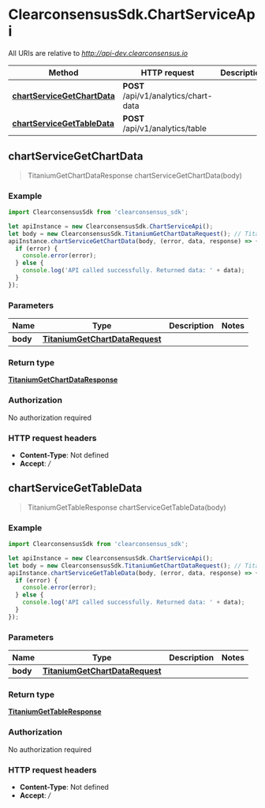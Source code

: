 # ClearconsensusSdk.ChartServiceApi

All URIs are relative to *http://api-dev.clearconsensus.io*

Method | HTTP request | Description
------------- | ------------- | -------------
[**chartServiceGetChartData**](ChartServiceApi.md#chartServiceGetChartData) | **POST** /api/v1/analytics/chart-data | 
[**chartServiceGetTableData**](ChartServiceApi.md#chartServiceGetTableData) | **POST** /api/v1/analytics/table | 



## chartServiceGetChartData

> TitaniumGetChartDataResponse chartServiceGetChartData(body)



### Example

```javascript
import ClearconsensusSdk from 'clearconsensus_sdk';

let apiInstance = new ClearconsensusSdk.ChartServiceApi();
let body = new ClearconsensusSdk.TitaniumGetChartDataRequest(); // TitaniumGetChartDataRequest | 
apiInstance.chartServiceGetChartData(body, (error, data, response) => {
  if (error) {
    console.error(error);
  } else {
    console.log('API called successfully. Returned data: ' + data);
  }
});
```

### Parameters


Name | Type | Description  | Notes
------------- | ------------- | ------------- | -------------
 **body** | [**TitaniumGetChartDataRequest**](TitaniumGetChartDataRequest.md)|  | 

### Return type

[**TitaniumGetChartDataResponse**](TitaniumGetChartDataResponse.md)

### Authorization

No authorization required

### HTTP request headers

- **Content-Type**: Not defined
- **Accept**: */*


## chartServiceGetTableData

> TitaniumGetTableResponse chartServiceGetTableData(body)



### Example

```javascript
import ClearconsensusSdk from 'clearconsensus_sdk';

let apiInstance = new ClearconsensusSdk.ChartServiceApi();
let body = new ClearconsensusSdk.TitaniumGetChartDataRequest(); // TitaniumGetChartDataRequest | 
apiInstance.chartServiceGetTableData(body, (error, data, response) => {
  if (error) {
    console.error(error);
  } else {
    console.log('API called successfully. Returned data: ' + data);
  }
});
```

### Parameters


Name | Type | Description  | Notes
------------- | ------------- | ------------- | -------------
 **body** | [**TitaniumGetChartDataRequest**](TitaniumGetChartDataRequest.md)|  | 

### Return type

[**TitaniumGetTableResponse**](TitaniumGetTableResponse.md)

### Authorization

No authorization required

### HTTP request headers

- **Content-Type**: Not defined
- **Accept**: */*

